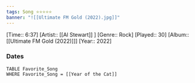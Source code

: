 ```yaml
---
tags: Song ⭐⭐⭐⭐⭐ 
banner: "![[Ultimate FM Gold (2022).jpg]]"
---
```

[Time:: 6:37]
[Artist:: [[Al Stewart]] ]
[Genre:: Rock]
[Played:: 30]
[Album:: [[Ultimate FM Gold (2022)]]]
[Year:: 2022]
### Dates
````dataview
TABLE Favorite_Song
WHERE Favorite_Song = [[Year of the Cat]]
````